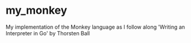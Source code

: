# my_monkey

My implementation of the Monkey language as I follow along 'Writing an Interpreter in Go' by Thorsten Ball
